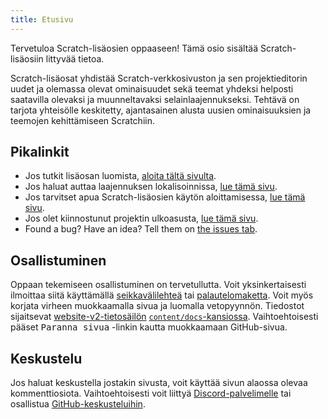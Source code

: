 ```yaml
---
title: Etusivu
---
```


Tervetuloa Scratch-lisäosien oppaaseen! Tämä osio sisältää Scratch-lisäosiin littyvää tietoa.

Scratch-lisäosat yhdistää Scratch-verkkosivuston ja sen projektieditorin uudet ja olemassa olevat ominaisuudet sekä teemat yhdeksi helposti saatavilla olevaksi ja muunneltavaksi selainlaajennukseksi. Tehtävä on tarjota yhteisölle keskitetty, ajantasainen alusta uusien ominaisuuksien ja teemojen kehittämiseen Scratchiin.

## Pikalinkit

- Jos tutkit lisäosan luomista, [aloita tältä sivulta](develop/getting-started/creating-an-addon).
- Jos haluat auttaa laajennuksen lokalisoinnissa, [lue tämä sivu](localization/joining-the-localization-team).
- Jos tarvitset apua Scratch-lisäosien käytön aloittamisessa, [lue tämä sivu](getting-started/quick-start).
- Jos olet kiinnostunut projektin ulkoasusta, [lue tämä sivu](reference/design).
- Found a bug? Have an idea? Tell them on [the issues tab](https://github.com/ScratchAddons/ScratchAddons/issues).

## Osallistuminen

Oppaan tekemiseen osallistuminen on tervetullutta. Voit yksinkertaisesti ilmoittaa siitä käyttämällä [seikkavälilehteä](https://github.com/ScratchAddons/website-v2/issues) tai [palautelomaketta](../feedback). Voit myös korjata virheen muokkaamalla sivua ja luomalla vetopyynnön. Tiedostot sijaitsevat [website-v2-tietosäilön](https://github.com/ScratchAddons/website-v2) [`content/docs`-kansiossa](https://github.com/ScratchAddons/website-v2/tree/master/content/docs). Vaihtoehtoisesti pääset <kbd>Paranna sivua</kbd> -linkin kautta muokkaamaan GitHub-sivua.

## Keskustelu

Jos haluat keskustella jostakin sivusta, voit käyttää sivun alaossa olevaa kommenttiosiota. Vaihtoehtoisesti voit liittyä [Discord-palvelimelle](https://discord.gg/R5NBqwMjNc) tai osallistua [GitHub-keskusteluihin](https://github.com/ScratchAddons/ScratchAddons/discussions).
